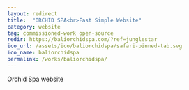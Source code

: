 ```yaml
---
layout: redirect
title:  "ORCHID SPA<br>Fast Simple Website"
category: website
tag: commissioned-work open-source
redir: https://baliorchidspa.com/?ref=junglestar
ico_url: /assets/ico/baliorchidspa/safari-pinned-tab.svg
ico_name: baliorchidspa
permalink: /works/baliorchidspa/
---
```


Orchid Spa website
